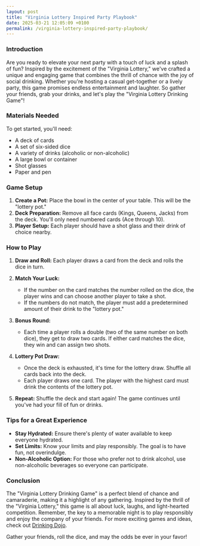 ```yaml
---
layout: post
title: "Virginia Lottery Inspired Party Playbook"
date: 2025-03-21 12:05:09 +0100
permalink: /virginia-lottery-inspired-party-playbook/
---
```



### Introduction

Are you ready to elevate your next party with a touch of luck and a splash of fun? Inspired by the excitement of the "Virginia Lottery," we've crafted a unique and engaging game that combines the thrill of chance with the joy of social drinking. Whether you're hosting a casual get-together or a lively party, this game promises endless entertainment and laughter. So gather your friends, grab your drinks, and let's play the "Virginia Lottery Drinking Game"!

### Materials Needed

To get started, you'll need:

- A deck of cards
- A set of six-sided dice
- A variety of drinks (alcoholic or non-alcoholic)
- A large bowl or container
- Shot glasses
- Paper and pen

### Game Setup

1. **Create a Pot:** Place the bowl in the center of your table. This will be the "lottery pot."
2. **Deck Preparation:** Remove all face cards (Kings, Queens, Jacks) from the deck. You'll only need numbered cards (Ace through 10).
3. **Player Setup:** Each player should have a shot glass and their drink of choice nearby.

### How to Play

1. **Draw and Roll:** Each player draws a card from the deck and rolls the dice in turn.
   
2. **Match Your Luck:** 
   - If the number on the card matches the number rolled on the dice, the player wins and can choose another player to take a shot.
   - If the numbers do not match, the player must add a predetermined amount of their drink to the "lottery pot."

3. **Bonus Round:** 
   - Each time a player rolls a double (two of the same number on both dice), they get to draw two cards. If either card matches the dice, they win and can assign two shots.

4. **Lottery Pot Draw:** 
   - Once the deck is exhausted, it's time for the lottery draw. Shuffle all cards back into the deck.
   - Each player draws one card. The player with the highest card must drink the contents of the lottery pot.

5. **Repeat:** Shuffle the deck and start again! The game continues until you've had your fill of fun or drinks.

### Tips for a Great Experience

- **Stay Hydrated:** Ensure there's plenty of water available to keep everyone hydrated.
- **Set Limits:** Know your limits and play responsibly. The goal is to have fun, not overindulge.
- **Non-Alcoholic Option:** For those who prefer not to drink alcohol, use non-alcoholic beverages so everyone can participate.

### Conclusion

The "Virginia Lottery Drinking Game" is a perfect blend of chance and camaraderie, making it a highlight of any gathering. Inspired by the thrill of the "Virginia Lottery," this game is all about luck, laughs, and light-hearted competition. Remember, the key to a memorable night is to play responsibly and enjoy the company of your friends. For more exciting games and ideas, check out [Drinking Dojo](https://drinkingdojo.com).

Gather your friends, roll the dice, and may the odds be ever in your favor!